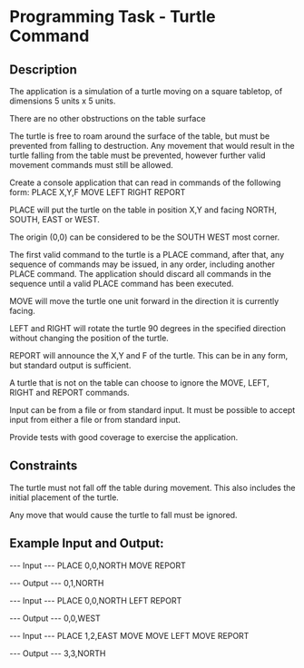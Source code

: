 # Programming Task - Turtle Command

## Description
The application is a simulation of a turtle moving on a square tabletop, of dimensions 5 units x 5 units.

There are no other obstructions on the table surface

The turtle is free to roam around the surface of the table, but must be prevented from falling to destruction. Any movement that would result in the turtle falling from the table must be prevented, however further valid movement commands must still be allowed.

Create a console application that can read in commands of the following form:
PLACE X,Y,F
MOVE
LEFT
RIGHT
REPORT

PLACE will put the turtle on the table in position X,Y and facing NORTH, SOUTH, EAST or WEST.

The origin (0,0) can be considered to be the SOUTH WEST most corner.

The first valid command to the turtle is a PLACE command, after that, any sequence of commands may be issued, in any order, including another PLACE command. The application should discard all commands in the sequence until a valid PLACE command has been executed.

MOVE will move the turtle one unit forward in the direction it is currently facing.

LEFT and RIGHT will rotate the turtle 90 degrees in the specified direction without changing the position of the turtle.

REPORT will announce the X,Y and F of the turtle. This can be in any form, but standard output is sufficient.

A turtle that is not on the table can choose to ignore the MOVE, LEFT, RIGHT and REPORT commands.

Input can be from a file or from standard input. It must be possible to accept input from either a file or from standard input.

Provide tests with good coverage to exercise the application.

## Constraints
The turtle must not fall off the table during movement. This also includes the initial placement of the turtle. 

Any move that would cause the turtle to fall must be ignored.

## Example Input and Output:

--- Input ---
PLACE 0,0,NORTH
MOVE
REPORT

--- Output ---
0,1,NORTH

--- Input ---
PLACE 0,0,NORTH
LEFT
REPORT

--- Output ---
0,0,WEST

--- Input ---
PLACE 1,2,EAST
MOVE
MOVE
LEFT
MOVE
REPORT

--- Output ---
3,3,NORTH
